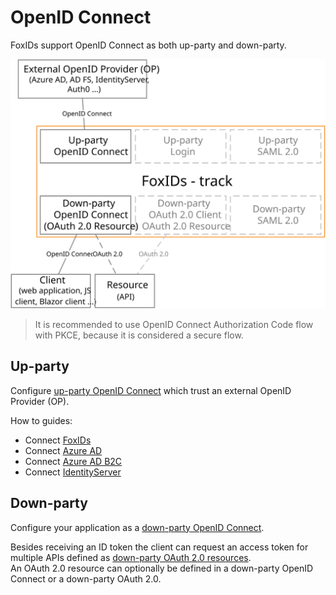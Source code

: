 ﻿# OpenID Connect

FoxIDs support OpenID Connect as both up-party and down-party.

![FoxIDs OpenID Connect](images/parties-oidc.svg)

> It is recommended to use OpenID Connect Authorization Code flow with PKCE, because it is considered a secure flow.

## Up-party

Configure [up-party OpenID Connect](up-party-oidc.md) which trust an external OpenID Provider (OP).

How to guides:

- Connect [FoxIDs](up-party-howto-oidc-foxids.md) 
- Connect [Azure AD](up-party-howto-oidc-azure-ad.md) 
- Connect [Azure AD B2C](up-party-howto-oidc-azure-ad-b2c.md) 
- Connect [IdentityServer](up-party-howto-oidc-identityserver.md)

## Down-party

Configure your application as a [down-party OpenID Connect](down-party-oidc.md).

Besides receiving an ID token the client can request an access token for multiple APIs defined as [down-party OAuth 2.0 resources](down-party-oauth-2.0.md#oauth-20-resource).  
An OAuth 2.0 resource can optionally be defined in a down-party OpenID Connect or a down-party OAuth 2.0.

